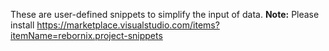 These are user-defined snippets to simplify the input of data.
**Note:** Please install https://marketplace.visualstudio.com/items?itemName=rebornix.project-snippets